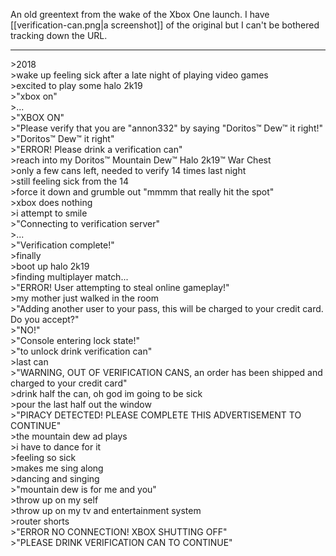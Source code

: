 An old greentext from the wake of the Xbox One launch. I have [[verification-can.png|a screenshot]] of the original but I can't be bothered tracking down the URL.

---

\>2018  
\>wake up feeling sick after a late night of playing video games  
\>excited to play some halo 2k19  
\>"xbox on"  
\>...  
\>"XBOX ON"  
\>"Please verify that you are "annon332" by saying "Doritos™ Dew™ it right!"  
\>"Doritos™ Dew™ it right"  
\>"ERROR! Please drink a verification can"  
\>reach into my Doritos™ Mountain Dew™ Halo 2k19™ War Chest  
\>only a few cans left, needed to verify 14 times last night  
\>still feeling sick from the 14  
\>force it down and grumble out "mmmm that really hit the spot"  
\>xbox does nothing  
\>i attempt to smile  
\>"Connecting to verification server"  
\>...  
\>"Verification complete!"  
\>finally  
\>boot up halo 2k19  
\>finding multiplayer match...  
\>"ERROR! User attempting to steal online gameplay!"  
\>my mother just walked in the room  
\>"Adding another user to your pass, this will be charged to your credit card. Do you accept?"  
\>"NO!"  
\>"Console entering lock state!"  
\>"to unlock drink verification can"  
\>last can  
\>"WARNING, OUT OF VERIFICATION CANS, an order has been shipped and charged to your credit card"  
\>drink half the can, oh god im going to be sick  
\>pour the last half out the window  
\>"PIRACY DETECTED! PLEASE COMPLETE THIS ADVERTISEMENT TO CONTINUE"  
\>the mountain dew ad plays  
\>i have to dance for it  
\>feeling so sick  
\>makes me sing along  
\>dancing and singing  
\>"mountain dew is for me and you"  
\>throw up on my self  
\>throw up on my tv and entertainment system  
\>router shorts  
\>"ERROR NO CONNECTION! XBOX SHUTTING OFF"  
\>"PLEASE DRINK VERIFICATION CAN TO CONTINUE"